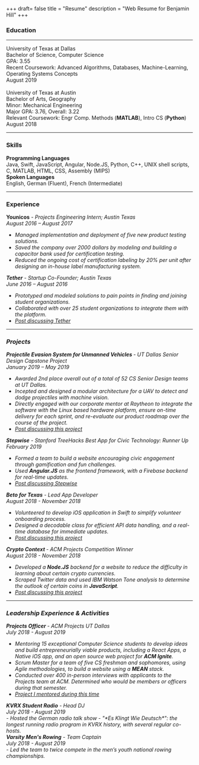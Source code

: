 +++
draft= false
title = "Resume"
description = "Web Resume for Benjamin Hill"
+++
### Education
-----
<div class="row">
    <div class="col col-4">University of Texas at Dallas</div>
    <div class="col col-6">Bachelor of Science, Computer Science
    <br>GPA: 3.55
    <br>Recent Coursework: Advanced Algorithms, Databases, Machine-Learning, Operating Systems Concepts
    </div>
    <div class="col col-2">August 2019</div>
</div>
<br>
<div class="row">
    <div class="col col-4">University of Texas at Austin</div>
    <div class="col col-6">Bachelor of Arts, Geography
    <br>Minor: Mechanical Engineering
    <br>Major GPA: 3.76, Overall: 3.22
    <br>Relevant Coursework: Engr Comp. Methods (<b>MATLAB</b>), Intro CS (<b>Python</b>)
    </div>
    <div class="col col-2">August 2018</div>
</div>
    
-------
### Skills

<div class="row"> 
    <div><b>Programming Languages</b></div>
</div>
<div class="row"> 
    <div class = "last"> Java, Swift, JavaScript, Angular, Node.JS, Python, C++, UNIX shell scripts, C, MATLAB, HTML, CSS, Assembly (MIPS) </div>
</div>

<div class="row"> 
    <div><b>Spoken Languages</b></div>
</div>
<div class="row"> 
    <div class = "last"> English, German (Fluent), French (Intermediate) </div>
</div>

-------

### Experience
<div class="row between"> 
    <div class = "col col-6" ><b>Younicos</b> - <i> Projects Engineering Intern<i>; Austin Texas</div>
    <div class = "col col-12">August 2016 – August 2017</div>
</div>

- Managed implementation and deployment of five new product testing solutions.
- Saved the company over 2000 dollars by modeling and building a capacitor bank used for certification testing.
- Reduced the ongoing cost of certification labeling by 20% per unit after designing an in-house label manufacturing system.

<div class="row between"> 
    <div class = "col col-6" ><b>Tether</b> - <i> Startup Co-Founder<i>; Austin Texas</div>
    <div class = "col col-12">June 2016 – August 2016</div>
    <div class="col col-1 last">  </div>
</div>

-	Prototyped and modeled solutions to pain points in finding and joining student organizations.
-	Collaborated with over 25 student organizations to integrate them with the platform.
-   [Post discussing Tether](../portfolio/tether)

-----
### Projects
<div class="row between"> 
    <div class = "col col-10" ><b>Projectile Evasion System for Unmanned Vehicles </b> - <i> UT Dallas Senior Design Capstone Project<i></div>
    <div class = "col col-12">January 2019 – May 2019</div>
</div>

-   Awarded 2nd place overall out of a total of 52 CS Senior Design teams at UT Dallas.
-   Incepted and designed a modular architecture for a UAV to detect and dodge projectiles with machine vision.
-   Directly engaged with our corporate mentor at Raytheon to integrate the software with the Linux based hardware platform, ensure on-time delivery for each sprint, and re-evaluate our product roadmap over the course of the project.
-   [Post discussing this project](../portfolio/dronedodge)

<div class="row between"> 
    <div class = "col col-10" ><b>Stepwise</b> - <i> Stanford TreeHacks Best App for Civic Technology: Runner Up<i></div>
    <div class = "col col-12">February 2019</div>
</div>

- Formed a team to build a website encouraging civic engagement through gamification and fun challenges.
- Used **Angular.JS** as the frontend framework, with a Firebase backend for real-time updates.
- [Post discussing Stepwise](../portfolio/stepwise)

<div class="row between"> 
    <div class = "col col-8" ><b>Beto for Texas</b> - <i> Lead App Developer <i></div>
    <div class = "col">August 2018 - November 2018</div>
</div>

- Volunteered to develop iOS application in Swift to simplify volunteer onboarding process.
- Designed a decodable class for efficient API data handling, and a real-time database for immediate updates.
- [Post discussing this project](../portfolio/betofortexas)

<div class="row between"> 
    <div class = "col col-6" ><b>Crypto Context </b> - <i> ACM Projects Competition Winner 	<i></div>
    <div class = "col">August 2018 - November 2018</div>
</div>

- Developed a **Node.JS** backend for a website to reduce the difficulty in learning about certain crypto currencies.
- Scraped Twitter data and used IBM Watson Tone analysis to determine the outlook of certain coins in **JavaScript**.
- [Post discussing this project](../portfolio/cryptocontext)

-----

### Leadership Experience & Activities

<div class="row between"> 
    <div class = "col col-6" ><b>Projects Officer </b> - <i> ACM Projects UT Dallas<i></div>
    <div class = "col">July 2018 - August 2019</div>
</div>

- Mentoring 15 exceptional Computer Science students to develop ideas and build entrepreneurially viable products, including a React Apps, a Native iOS app, and an open source web project for **ACM Ignite**.
- Scrum Master for a team of five CS freshman and sophomores, using Agile methodologies, to build a website using a **MEAN** stack.
- Conducted over 400 in-person interviews with applicants to the Projects team at ACM. Determined who would be members or officers during that semester.
- [Project I mentored during this time](../portfolio/unorthodox)

<div class="row between"> 
    <div class = "col col-6" ><b>KVRX Student Radio</b> - <i>Head DJ<i></div>
    <div class = "col">July 2018 - August 2019</div>
</div>
- Hosted the German radio talk show - "*Es Klingt Wie Deutsch*": the longest running radio program in KVRX history, with several regular co-hosts.

<div class="row between"> 
    <div class = "col col-6" ><b>Varsity Men's Rowing</b> - <i>Team Captain<i></div>
    <div class = "col">July 2018 - August 2019</div>
</div>
- Led the team to twice compete in the men’s youth national rowing championships.
